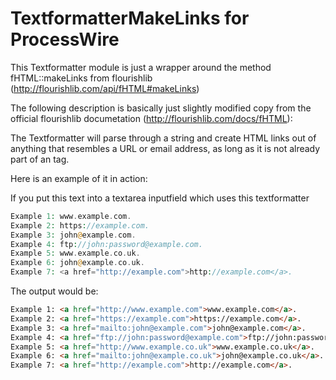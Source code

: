 TextformatterMakeLinks for ProcessWire
======================================

This Textformatter module is just a wrapper around the method fHTML::makeLinks from flourishlib (http://flourishlib.com/api/fHTML#makeLinks)

The following description is basically just slightly modified copy from the official flourishlib documetation (http://flourishlib.com/docs/fHTML):

The Textformatter will parse through a string and create HTML links out of anything that resembles a URL or email address, as long as it is not already part of an <a> tag.

Here is an example of it in action:

If you put this text into a textarea inputfield which uses this textformatter

```PHP
Example 1: www.example.com.
Example 2: https://example.com.
Example 3: john@example.com.
Example 4: ftp://john:password@example.com.
Example 5: www.example.co.uk.
Example 6: john@example.co.uk.
Example 7: <a href="http://example.com">http://example.com</a>.
```

The output would be:

```HTML
Example 1: <a href="http://www.example.com">www.example.com</a>.
Example 2: <a href="https://example.com">https://example.com</a>.
Example 3: <a href="mailto:john@example.com">john@example.com</a>.
Example 4: <a href="ftp://john:password@example.com">ftp://john:password@example.com</a>.
Example 5: <a href="http://www.example.co.uk">www.example.co.uk</a>.
Example 6: <a href="mailto:john@example.co.uk">john@example.co.uk</a>.
Example 7: <a href="http://example.com">http://example.com</a>.
```